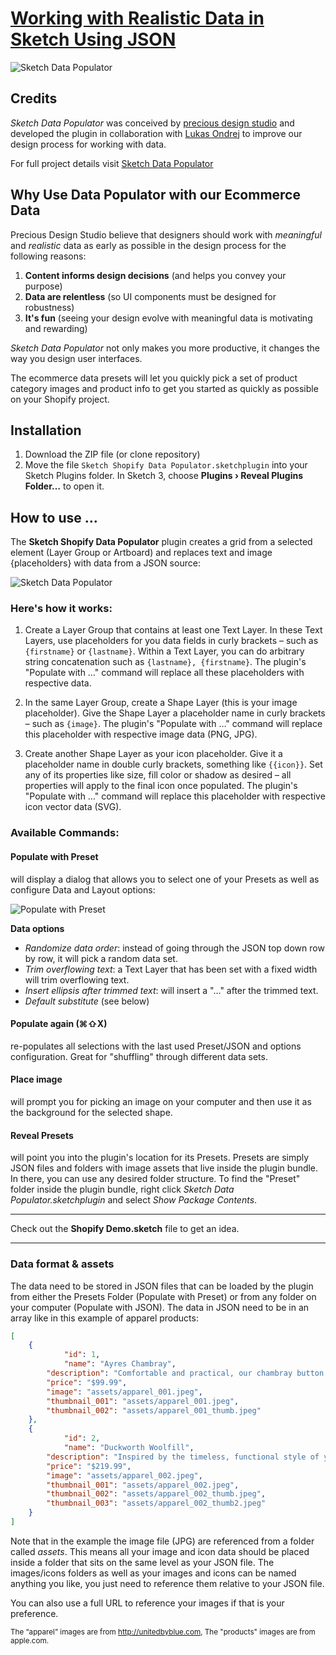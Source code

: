 # [Working with Realistic Data in Sketch Using JSON](https://www.shopify.com/partners/blog/what-is-progressive-enhancement-and-why-should-you-care?utm_source=Partner%20Education&utm_medium=BL&utm_campaign=Github&utm_content=Working%20with%20Realistic%20Data%20in%20Sketch%20Using%20JSON)


![Sketch Data Populator](sketch-shopify-data-populator.png)

## Credits

_Sketch Data Populator_ was conceived by [precious design studio](http://precious-forever.com/) and developed the plugin in collaboration with [Lukas Ondrej](https://github.com/lukasondrej) to improve our design process for working with data.

For full project details visit [Sketch Data Populator](https://github.com/preciousforever/sketch-data-populator)

## Why Use Data Populator with our Ecommerce Data

Precious Design Studio believe that designers should work with _meaningful_ and _realistic_ data as early as possible in the design process for the following reasons:

1. **Content informs design decisions** (and helps you convey your purpose)
2. **Data are relentless** (so UI components must be designed for robustness)
3. **It's fun** (seeing your design evolve with meaningful data is motivating and rewarding)

_Sketch Data Populator_ not only makes you more productive, it changes the way you design user interfaces.

The ecommerce data presets will let you quickly pick a set of product category images and product info to get you started as quickly as possible on your Shopify project.

## Installation
1. Download the ZIP file (or clone repository)
2. Move the file ```Sketch Shopify Data Populator.sketchplugin``` into your Sketch Plugins folder. In Sketch 3, choose **Plugins › Reveal Plugins Folder…** to open it.

## How to use …

The **Sketch Shopify Data Populator** plugin creates a grid from a selected element (Layer Group or Artboard) and replaces text and image {placeholders} with data from a JSON source:

![Sketch Data Populator](sketch-data-populator.gif)

### Here's how it works:

1. Create a Layer Group that contains at least one Text Layer. In these Text Layers, use placeholders for you data fields in curly brackets – such as ```{firstname}``` or ```{lastname}```. Within a Text Layer, you can do arbitrary string concatenation such as ```{lastname}, {firstname}```. The plugin's "Populate with …" command will replace all these placeholders with respective data.

2. In the same Layer Group, create a Shape Layer (this is your image placeholder). Give the Shape Layer a placeholder name in curly brackets – such as ```{image}```. The plugin's "Populate with …" command will replace this placeholder with respective image data (PNG, JPG).

3. Create another Shape Layer as your icon placeholder. Give it a placeholder name in double curly brackets, something like ```{{icon}}```. Set any of its properties like size, fill color or shadow as desired – all properties will apply to the final icon once populated. The plugin's "Populate with …" command will replace this placeholder with respective icon vector data (SVG).

### Available Commands:

#### Populate with Preset
will display a dialog that allows you to select one of your Presets as well as configure Data and Layout options:

![Populate with Preset](populate-with-preset-dialog.png)

**Data options**  
* _Randomize data order_: instead of going through the JSON top down row by row, it will pick a random data set.  
* _Trim overflowing text_: a Text Layer that has been set with a fixed width will trim overflowing text.  
* _Insert ellipsis after trimmed text_: will insert a "…" after the trimmed text.  
* _Default substitute_ (see below)  


#### Populate again (⌘⇧X)
re-populates all selections with the last used Preset/JSON and options configuration. Great for "shuffling" through different data sets.

#### Place image
will prompt you for picking an image on your computer and then use it as the background for the selected shape.

#### Reveal Presets
will point you into the plugin's location for its Presets. Presets are simply JSON files and folders with image assets that live inside the plugin bundle. In there, you can use any desired folder structure. To find the "Preset" folder inside the plugin bundle, right click _Sketch Data Populator.sketchplugin_ and select _Show Package Contents_.

---

Check out the **Shopify Demo.sketch** file to get an idea.

---

### Data format & assets

The data need to be stored in JSON files that can be loaded by the plugin from either the Presets Folder (Populate with Preset) or from any folder on your computer (Populate with JSON). The data in JSON need to be in an array like in this example of apparel products:

```json
[
    {
	    	"id": 1,
	    	"name": "Ayres Chambray",
        "description": "Comfortable and practical, our chambray button down is perfect for travel or days spent on the go. The Ayres Chambray has a rich, washed out indigo color suitable to throw on for any event. Made with sustainable soft chambray featuring two chest pockets with sturdy and scratch resistant corozo buttons.",
        "price": "$99.99",
        "image": "assets/apparel_001.jpeg",
        "thumbnail_001": "assets/apparel_001.jpeg",
        "thumbnail_002": "assets/apparel_001_thumb.jpeg"
    },
    {
	    	"id": 2,
	    	"name": "Duckworth Woolfill",
        "description": "Inspired by the timeless, functional style of your grandfather's work coat, the Foraker features brass buttons and 4 patch pockets. Crafted in Bristol, Tennessee, our 10oz organic duck canvas is light enough for an early summer morning, but rugged enough to handle your days work.",
        "price": "$219.99",
        "image": "assets/apparel_002.jpeg",
        "thumbnail_001": "assets/apparel_002.jpeg",
        "thumbnail_002": "assets/apparel_002_thumb.jpeg",
        "thumbnail_003": "assets/apparel_002_thumb2.jpeg"
    }
]
```

Note that in the example the image file (JPG) are referenced from a folder called _assets_. This means all your image and icon data should be placed inside a folder that sits on the same level as your JSON file. The images/icons folders as well as your images and icons can be named anything you like, you just need to reference them relative to your JSON file.

You can also use a full URL to reference your images if that is your preference.

<sup>The “apparel” images are from http://unitedbyblue.com, The "products" images are from apple.com.</sup>
